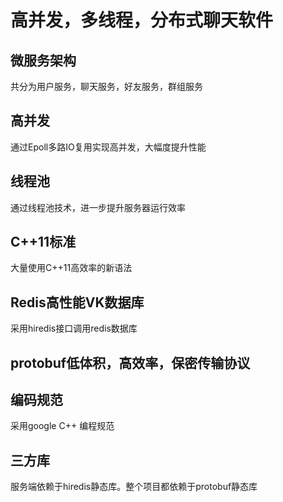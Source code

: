 # 高并发，多线程，分布式聊天软件

## 微服务架构
共分为用户服务，聊天服务，好友服务，群组服务

## 高并发
通过Epoll多路IO复用实现高并发，大幅度提升性能

## 线程池
通过线程池技术，进一步提升服务器运行效率

## C++11标准
大量使用C++11高效率的新语法

## Redis高性能VK数据库
采用hiredis接口调用redis数据库

## protobuf低体积，高效率，保密传输协议

## 编码规范
采用google C++ 编程规范

## 三方库
服务端依赖于hiredis静态库。整个项目都依赖于protobuf静态库
